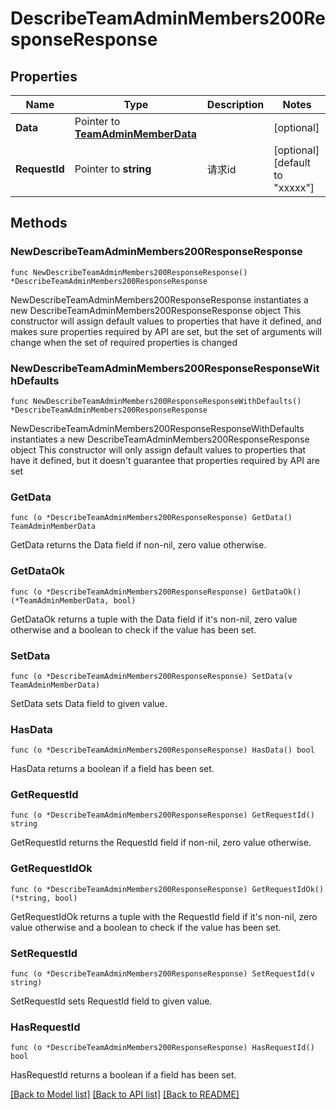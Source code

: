 # DescribeTeamAdminMembers200ResponseResponse

## Properties

Name | Type | Description | Notes
------------ | ------------- | ------------- | -------------
**Data** | Pointer to [**TeamAdminMemberData**](TeamAdminMemberData.md) |  | [optional] 
**RequestId** | Pointer to **string** | 请求id | [optional] [default to "xxxxx"]

## Methods

### NewDescribeTeamAdminMembers200ResponseResponse

`func NewDescribeTeamAdminMembers200ResponseResponse() *DescribeTeamAdminMembers200ResponseResponse`

NewDescribeTeamAdminMembers200ResponseResponse instantiates a new DescribeTeamAdminMembers200ResponseResponse object
This constructor will assign default values to properties that have it defined,
and makes sure properties required by API are set, but the set of arguments
will change when the set of required properties is changed

### NewDescribeTeamAdminMembers200ResponseResponseWithDefaults

`func NewDescribeTeamAdminMembers200ResponseResponseWithDefaults() *DescribeTeamAdminMembers200ResponseResponse`

NewDescribeTeamAdminMembers200ResponseResponseWithDefaults instantiates a new DescribeTeamAdminMembers200ResponseResponse object
This constructor will only assign default values to properties that have it defined,
but it doesn't guarantee that properties required by API are set

### GetData

`func (o *DescribeTeamAdminMembers200ResponseResponse) GetData() TeamAdminMemberData`

GetData returns the Data field if non-nil, zero value otherwise.

### GetDataOk

`func (o *DescribeTeamAdminMembers200ResponseResponse) GetDataOk() (*TeamAdminMemberData, bool)`

GetDataOk returns a tuple with the Data field if it's non-nil, zero value otherwise
and a boolean to check if the value has been set.

### SetData

`func (o *DescribeTeamAdminMembers200ResponseResponse) SetData(v TeamAdminMemberData)`

SetData sets Data field to given value.

### HasData

`func (o *DescribeTeamAdminMembers200ResponseResponse) HasData() bool`

HasData returns a boolean if a field has been set.

### GetRequestId

`func (o *DescribeTeamAdminMembers200ResponseResponse) GetRequestId() string`

GetRequestId returns the RequestId field if non-nil, zero value otherwise.

### GetRequestIdOk

`func (o *DescribeTeamAdminMembers200ResponseResponse) GetRequestIdOk() (*string, bool)`

GetRequestIdOk returns a tuple with the RequestId field if it's non-nil, zero value otherwise
and a boolean to check if the value has been set.

### SetRequestId

`func (o *DescribeTeamAdminMembers200ResponseResponse) SetRequestId(v string)`

SetRequestId sets RequestId field to given value.

### HasRequestId

`func (o *DescribeTeamAdminMembers200ResponseResponse) HasRequestId() bool`

HasRequestId returns a boolean if a field has been set.


[[Back to Model list]](../README.md#documentation-for-models) [[Back to API list]](../README.md#documentation-for-api-endpoints) [[Back to README]](../README.md)


